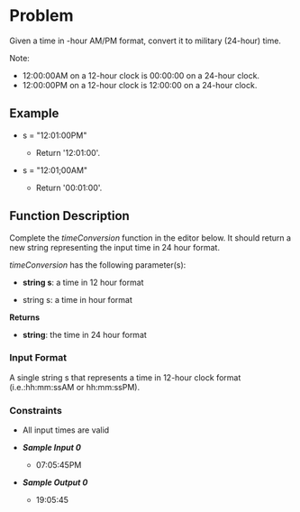 # Problem

Given a time in -hour AM/PM format, convert it to military (24-hour) time.

Note:
- 12:00:00AM on a 12-hour clock is 00:00:00 on a 24-hour clock.
- 12:00:00PM on a 12-hour clock is 12:00:00 on a 24-hour clock.


## Example

- s = "12:01:00PM"
  - Return '12:01:00'.

- s = "12:01;00AM"
  - Return '00:01:00'.

## Function Description

Complete the _timeConversion_ function in the editor below. It should return a new string representing the input time in 24 hour format.

_timeConversion_ has the following parameter(s):

- __string s__: a time in 12 hour format

- string s: a time in  hour format

**Returns**

- __string__: the time in 24 hour format

### Input Format

A single string s that represents a time in 12-hour clock format (i.e.:hh:mm:ssAM  or hh:mm:ssPM).

### Constraints

- All input times are valid

- **_Sample Input 0_**

  - 07:05:45PM
- **_Sample Output 0_**

  - 19:05:45
